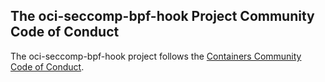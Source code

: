 ## The oci-seccomp-bpf-hook Project Community Code of Conduct

The oci-seccomp-bpf-hook project follows the [Containers Community Code of Conduct](https://github.com/containers/common/blob/master/CODE-OF-CONDUCT.md).
